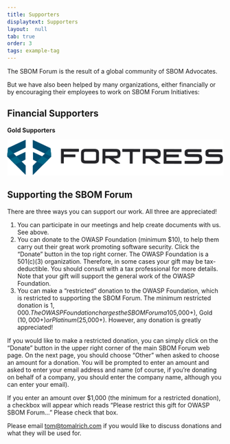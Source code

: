 ```yaml
---
title: Supporters
displaytext: Supporters
layout:  null
tab: true
order: 3
tags: example-tag
---
```


The SBOM Forum is the result of a global community of SBOM Advocates.

But we have also been helped by many organizations, either financially or by encouraging their employees to work on SBOM Forum Initiatives:

<link rel="stylesheet" href="assets/style.css">

## Financial Supporters

**Gold Supporters**

<div class="logo-cards">

   <div class="logo-card-container"><div class="logo-card"><div class="logo-card-body">
    <a href="https://www.fortressinfosec.com/"><img class="sbom-forum-supporter" src="assets/images/fortress.svg" alt="Fortress Information Security"></a>
  </div></div></div>

 </div>

## Supporting the SBOM Forum

There are three ways you can support our work. All three are appreciated!

1.	You can participate in our meetings and help create documents with us. See above.
2.	You can donate to the OWASP Foundation (minimum $10), to help them carry out their great work promoting software security. Click the “Donate” button in the top right corner. The OWASP Foundation is a 501(c)(3) organization. Therefore, in some cases your gift may be tax-deductible. You should consult with a tax professional for more details. Note that your gift will support the general work of the OWASP Foundation.
3.	You can make a “restricted” donation to the OWASP Foundation, which is restricted to supporting the SBOM Forum. The minimum restricted donation is $1,000. The OWASP Foundation charges the SBOM Forum a 10% administrative fee to cover their costs in administering this type of donation, which we believe is justified by the strong level of support they have provided to our group. Your logo will appear on our page if your organization is able to donate at one of these three levels: Silver ($5,000+), Gold ($10,000+) or Platinum ($25,000+). However, any donation is greatly appreciated!


If you would like to make a restricted donation, you can simply click on the “Donate” button in the upper right corner of the main SBOM Forum web page. On the next page, you should choose “Other” when asked to choose an amount for a donation. You will be prompted to enter an amount and asked to enter your email address and name (of course, if you’re donating on behalf of a company, you should enter the company name, although you can enter your email). 

If you enter an amount over $1,000 (the minimum for a restricted donation), a checkbox will appear which reads “Please restrict this gift for OWASP SBOM Forum…” Please check that box.

Please email <tom@tomalrich.com> if you would like to discuss donations and what they will be used for.